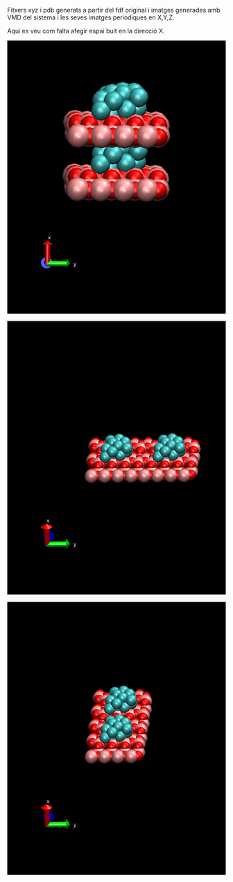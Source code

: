 Fitxers xyz i pdb generats a partir del fdf original i imatges generades amb VMD del sistema i les seves imatges periodiques en X,Y,Z.

Aqui es veu com falta afegir espai buit en la direcció X.

![alternativetext](image_periodic_X.png)


![alternativetext](image_periodic_Y.png)


![alternativetext](image_periodic_Z.png)
